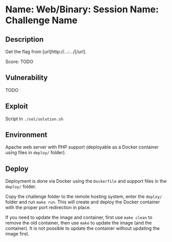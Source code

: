 # Name: Web/Binary: Session Name: Challenge Name

## Description

Get the flag from [url]http://...:.../[/url].

Score: TODO

## Vulnerability

TODO

## Exploit

Script in `./sol/solution.sh`

## Environment

Apache web server with PHP support (deployable as a Docker container using files in `deploy/` folder).

## Deploy

Deployment is done via Docker using the `Dockerfile` and support files in the `deploy/` folder.

Copy the challenge folder to the remote hosting system, enter the `deploy/` folder and run `make run`.
This will create and deploy the Docker container with the proper port redirection in place.

If you need to update the image and container, first use `make clean` to remove the old container, then use `make` to update the image (and the container).
It is not possible to update the container without updating the image first.
